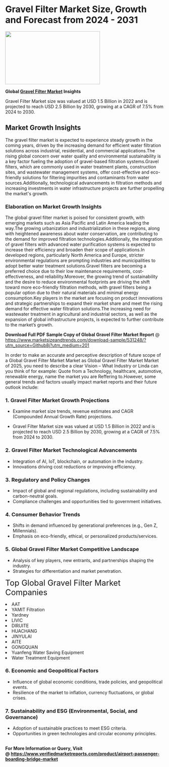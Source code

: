 <H1>Gravel Filter Market Size, Growth and Forecast from 2024 - 2031</H1><img class="aligncenter size-medium wp-image-584254" src="https://thirdeyenews.in/wp-content/uploads/2024/09/Global-Market-Research-300x168.jpeg" alt="" width="300" height="168" /><p><strong>Global&nbsp;<a href="https://www.marketsizeandtrends.com/download-sample/531248/?utm_source=Github8j?utm_medium=201">Gravel Filter Market</a> Insights</strong></p><p>Gravel Filter Market size was valued at USD 1.5 Billion in 2022 and is projected to reach USD 2.5 Billion by 2030, growing at a CAGR of 7.5% from 2024 to 2030.</p><p><h2>Market Growth Insights</h2> The gravel filter market is expected to experience steady growth in the coming years, driven by the increasing demand for efficient water filtration solutions across industrial, residential, and commercial applications.The rising global concern over water quality and environmental sustainability is a key factor fueling the adoption of gravel-based filtration systems.Gravel filters, which are commonly used in water treatment plants, construction sites, and wastewater management systems, offer cost-effective and eco-friendly solutions for filtering impurities and contaminants from water sources.Additionally, technological advancements in filtration methods and increasing investments in water infrastructure projects are further propelling the market's growth. <h3>Elaboration on Market Growth Insights</h3> The global gravel filter market is poised for consistent growth, with emerging markets such as Asia Pacific and Latin America leading the way.The growing urbanization and industrialization in these regions, along with heightened awareness about water conservation, are contributing to the demand for improved filtration technologies.Additionally, the integration of gravel filters with advanced water purification systems is expected to increase their efficiency and broaden their scope of applications.In developed regions, particularly North America and Europe, stricter environmental regulations are prompting industries and municipalities to adopt better water treatment solutions.Gravel filters are becoming a preferred choice due to their low maintenance requirements, cost-effectiveness, and reliability.Moreover, the growing trend of sustainability and the desire to reduce environmental footprints are driving the shift toward more eco-friendly filtration methods, with gravel filters being a popular option due to their natural materials and minimal energy consumption.Key players in the market are focusing on product innovations and strategic partnerships to expand their market share and meet the rising demand for effective water filtration solutions.The increasing need for wastewater treatment in agricultural and industrial sectors, as well as the expansion of global infrastructure projects, is expected to further contribute to the market’s growth.</p><p><span class=""><strong>Download Full PDF Sample Copy of Global Gravel Filter Market Report</strong> @ <a href="https://www.marketsizeandtrends.com/download-sample/531248/?utm_source=Github8j?utm_medium=201" target="_blank">https://www.marketsizeandtrends.com/download-sample/531248/?utm_source=Github8j?utm_medium=201</a></span></p><p>In order to make an accurate and perceptive description of future scope of a Global&nbsp;Gravel Filter Market Market as Global&nbsp;Gravel Filter Market Market of 2025, you need to describe a clear Vision &ndash; What Industry or Linda can you think of for example: Quote from a Technology, healthcare, automotive, renewable energy, name the market you are Reffering to.However, some general trends and factors usually impact market reports and their future outlook include:</p><h3>1.&nbsp;<strong>Gravel Filter Market Growth Projections</strong></h3><ul><li>Examine market size trends, revenue estimates and CAGR (Compounded Annual Growth Rate) projections.</li><li><p>Gravel Filter Market size was valued at USD 1.5 Billion in 2022 and is projected to reach USD 2.5 Billion by 2030, growing at a CAGR of 7.5% from 2024 to 2030.</p></li></ul><h3>2.&nbsp;<strong>Gravel Filter Market Technological Advancements</strong></h3><ul><li>Integration of AI, IoT, blockchain, or automation in the industry.</li><li>Innovations driving cost reductions or improving efficiency.</li></ul><h3>3.&nbsp;<strong>Regulatory and Policy Changes</strong></h3><ul><li>Impact of global and regional regulations, including sustainability and carbon-neutral goals.</li><li>Compliance challenges and opportunities tied to government initiatives.</li></ul><h3>4.&nbsp;<strong>Consumer Behavior Trends</strong></h3><ul><li>Shifts in demand influenced by generational preferences (e.g., Gen Z, Millennials).</li><li>Emphasis on eco-friendly, ethical, or personalized products/services.</li></ul><h3>5.&nbsp;<strong>Global Gravel Filter Market Competitive Landscape</strong></h3><ul><li>Analysis of key players, new entrants, and partnerships shaping the industry.</li><li>Strategies for differentiation and market penetration.</li></ul><p data-pm-slice="1 1 []"><span style="color: inherit; font-family: inherit; font-size: 25px;">Top Global Gravel Filter Market Companies</span></p><div class="" data-test-id=""><p><li>AAT</li><li> YAMIT Filtration</li><li> Yardney</li><li> LIVIC</li><li> DIRUITE</li><li> HUACHANG</li><li> JINYULAI</li><li> AITE</li><li> GONGQUAN</li><li> Yuanfeng Water Saving Equipment</li><li> Water Treatment Equipment</li></p></div><h3>6.&nbsp;<strong>Economic and Geopolitical Factors</strong></h3><ul><li>Influence of global economic conditions, trade policies, and geopolitical events.</li><li>Resilience of the market to inflation, currency fluctuations, or global crises.</li></ul><h3>7.&nbsp;<strong>Sustainability and ESG (Environmental, Social, and Governance)</strong></h3><ul><li>Adoption of sustainable practices to meet ESG criteria.</li><li>Opportunities in green technologies and circular economy principles.</li></ul><h2><strong style="font-size: 14px;">For More Information or Query, Visit @&nbsp;</strong><a style="background-color: #ffffff; font-size: 14px;" href="https://www.marketsizeandtrends.com/report/gravel-filter-market/" target="_blank">https://www.verifiedmarketreports.com/product/airport-passenger-boarding-bridge-market</a></h2>